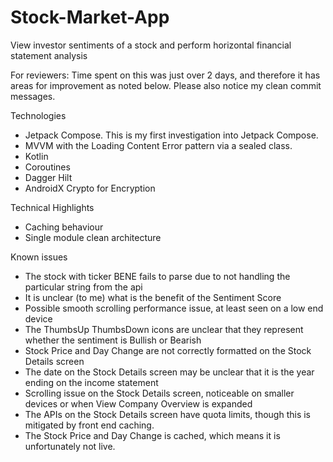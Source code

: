 # Stock-Market-App
View investor sentiments of a stock and perform horizontal financial statement analysis

For reviewers: Time spent on this was just over 2 days, and therefore it has areas for improvement as noted below. Please also notice my clean commit messages.

Technologies
- Jetpack Compose. This is my first investigation into Jetpack Compose.
- MVVM with the Loading Content Error pattern via a sealed class.
- Kotlin
- Coroutines
- Dagger Hilt
- AndroidX Crypto for Encryption

Technical Highlights
- Caching behaviour
- Single module clean architecture

Known issues
- The stock with ticker BENE fails to parse due to not handling the particular string from the api
- It is unclear (to me) what is the benefit of the Sentiment Score
- Possible smooth scrolling performance issue, at least seen on a low end device
- The ThumbsUp ThumbsDown icons are unclear that they represent whether the sentiment is Bullish or Bearish
- Stock Price and Day Change are not correctly formatted on the Stock Details screen
- The date on the Stock Details screen may be unclear that it is the year ending on the income statement
- Scrolling issue on the Stock Details screen, noticeable on smaller devices or when View Company Overview is expanded
- The APIs on the Stock Details screen have quota limits, though this is mitigated by front end caching.
- The Stock Price and Day Change is cached, which means it is unfortunately not live.

